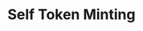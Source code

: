 ---
layout: app
title: Self Token Minting
permalink: apps/minting/
lang: ru
page_id: apps-minting

text-img: /assets/graphics/images/phone-3.webp

description: Регистрация юрисдикций и управление ими
detail-description: Сервисное приложение IXOlist Minting охватывает процесс производства криптомонет, предоставляя юридическим лицам такие возможности, как производство токенов и обращение их цифровых активов и криптовалют в сети <a class="apps-description__link" href="/ru/blockchain">блокчейн</a>.
diagrams: Диаграммы
breadcrumbs-title: Minting
dappTestnetUrl: https://ixolist-userapp-minting-demo.netlify.app/#/
---